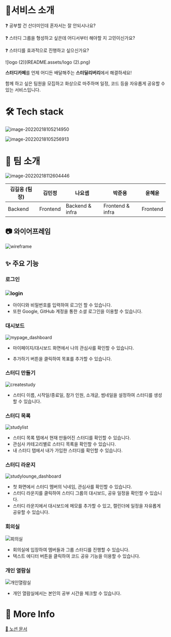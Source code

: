 # 📙서비스 소개

❓ 공부할 건 산더미인데 혼자서는 잘 안되시나요?

❓ 스터디 그룹을 형성하고 싶은데 어디서부터 해야할 지 고민이신가요?

❓ 스터디를 효과적으로 진행하고 싶으신가요?

![logo (2)](README.assets/logo (2).png)

**스터디카페**를 언제 어디든 배달해주는 **스터딜리버리**에서 해결하세요!

함께 하고 싶은 팀원을 모집하고 화상으로 마주하며 일정, 코드 등을 자유롭게 공유할 수 있는 서비스입니다.

# 🛠 Tech stack

![image-20220218105214950](README.assets/image-20220218105214950.png)

![image-20220218105256913](README.assets/image-20220218105256913.png)

# 🌟 팀 소개

![image-20220218112604446](README.assets/image-20220218112604446.png)

| 김길웅 (팀장) | 김민정   | 나요셉          | 박준용           | 윤혜윤   |
| ------------- | -------- | --------------- | ---------------- | -------- |
| Backend       | Frontend | Backend & infra | Frontend & infra | Frontend |

## 📷 와이어프레임

![wireframe](README.assets/wireframe.png)

## ✨ 주요 기능

### 로그인

### ![login](README.assets/login-16451547899171.png)

- 아이디와 비밀번호를 입력하여 로그인 할 수 있습니다.
- 또한 Google, GitHub 계정을 통한 소셜 로그인을 이용할 수 있습니다.

### 대시보드

![mypage_dashboard](README.assets/mypage_dashboard.png)

- 마이페이지/대시보드 화면에서 나의 관심사를 확인할 수 있습니다.

* 추가하기 버튼을 클릭하여 목표를 추가할 수 있습니다.

### 스터디 만들기

![createstudy](README.assets/createstudy.png)

- 스터디 이름, 시작일/종료일, 참가 인원, 소개글, 썸네일을 설정하여 스터디를 생성할 수 있습니다.

### 스터디 목록

![studylist](README.assets/studylist.png)

- 스터디 목록 탭에서 현재 만들어진 스터디를 확인할 수 있습니다.
- 관심사 카테고리별로 스터디 목록을 확인할 수 있습니다.
- 내 스터디 탭에서 내가 가입한 스터디를 확인할 수 있습니다.

### 스터디 라운지

![studylounge_dashboard](README.assets/studylounge_dashboard.png)

- 첫 화면에서 스터디 멤버의 닉네임, 관심사를 확인할 수 있습니다.
- 스터디 라운지를 클릭하여 스터디 그룹의 대시보드, 공유 일정을 확인할 수 있습니다.
- 스터디 라운지에서 대시보드에 메모를 추가할 수 있고, 캘린더에 일정을 자유롭게 공유할 수 있습니다.

### 회의실

![회의실](README.assets/회의실.gif)

- 회의실에 입장하여 멤버들과 그룹 스터디를 진행할 수 있습니다.
- 텍스트 에디터 버튼을 클릭하여 코드 공유 기능을 이용할 수 있습니다.

### 개인 열람실

![개인열람실](README.assets/개인열람실.gif)

- 개인 열람실에서는 본인의 공부 시간을 체크할 수 있습니다.



# 🌸 More Info

[:notebook: 노션 문서](https://www.notion.so/dev-junyong/Stu-Delivery-60d474a778374b48a3aba5a99737cff0) 
